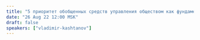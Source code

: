 ```yaml
---
title: "5 приоритет обобщенных средств управления обществом как фундамент для  более высоких приоритетов"
date: "26 Aug 22 12:00 MSK"
draft: false
speakers: ["vladimir-kashtanov"]
---
```

